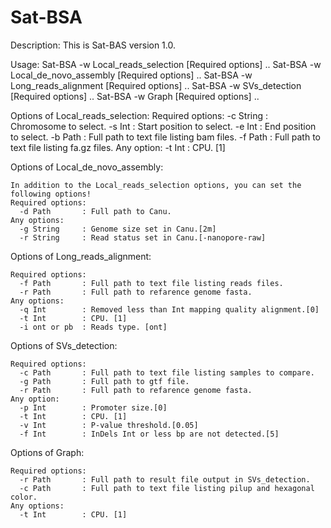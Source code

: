 # Sat-BSA

  Description:
    This is Sat-BAS version 1.0.
    
  Usage:
    Sat-BSA -w Local_reads_selection [Required options] ..
    Sat-BSA -w Local_de_novo_assembly [Required options] ..
    Sat-BSA -w Long_reads_alignment [Required options] ..
    Sat-BSA -w SVs_detection [Required options] ..
    Sat-BSA -w Graph [Required options] ..
    
  Options of Local_reads_selection:
    Required options:
      -c String     : Chromosome to select.
      -s Int        : Start position to select.
      -e Int        : End position to select.
      -b Path       : Full path to text file listing bam files.
      -f Path       : Full path to text file listing fa.gz files.
    Any option:
      -t Int        : CPU. [1]
      
  Options of Local_de_novo_assembly:
  
    In addition to the Local_reads_selection options, you can set the following options!
    Required options:
      -d Path       : Full path to Canu.
    Any options:
      -g String     : Genome size set in Canu.[2m]
      -r String     : Read status set in Canu.[-nanopore-raw]
      
  Options of Long_reads_alignment:
  
    Required options:
      -f Path       : Full path to text file listing reads files.
      -r Path       : Full path to refarence genome fasta.
    Any options:
      -q Int        : Removed less than Int mapping quality alignment.[0]
      -t Int        : CPU. [1]
      -i ont or pb  : Reads type. [ont]
      
  Options of SVs_detection:
  
    Required options:
      -c Path       : Full path to text file listing samples to compare.
      -g Path       : Full path to gtf file.
      -r Path       : Full path to refarence genome fasta.
    Any option:
      -p Int        : Promoter size.[0]
      -t Int        : CPU. [1]
      -v Int        : P-value threshold.[0.05]
      -f Int        : InDels Int or less bp are not detected.[5]
      
  Options of Graph:
  
    Required options:
      -r Path       : Full path to result file output in SVs_detection.
      -c Path       : Full path to text file listing pilup and hexagonal color.
    Any options:
      -t Int        : CPU. [1]
